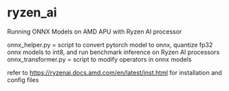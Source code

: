 # ryzen_ai
Running ONNX Models on AMD APU with Ryzen AI processor

onnx_helper.py = script to convert pytorch model to onnx, quantize fp32 onnx models to int8, and run benchmark inference on Ryzen AI processors
onnx_transformer.py = script to modify operators in onnx models

refer to https://ryzenai.docs.amd.com/en/latest/inst.html for installation and config files
